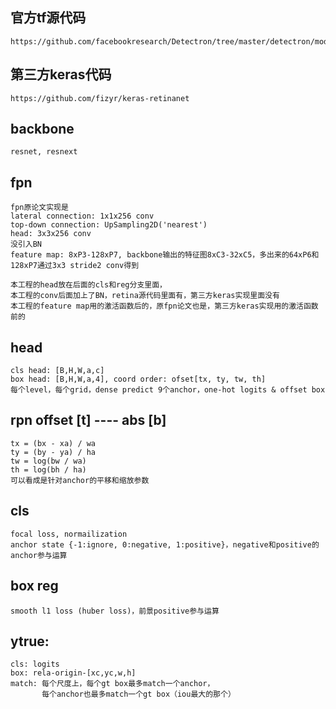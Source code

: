 ## 官方tf源代码
    https://github.com/facebookresearch/Detectron/tree/master/detectron/modeling
## 第三方keras代码
    https://github.com/fizyr/keras-retinanet

## backbone
    resnet, resnext

## fpn
    fpn原论文实现是
    lateral connection: 1x1x256 conv
    top-down connection: UpSampling2D('nearest')
    head: 3x3x256 conv
    没引入BN
    feature map: 8xP3-128xP7, backbone输出的特征图8xC3-32xC5，多出来的64xP6和128xP7通过3x3 stride2 conv得到

    本工程的head放在后面的cls和reg分支里面，
    本工程的conv后面加上了BN，retina源代码里面有，第三方keras实现里面没有
    本工程的feature map用的激活函数后的，原fpn论文也是，第三方keras实现用的激活函数前的

## head
    cls head: [B,H,W,a,c]
    box head: [B,H,W,a,4], coord order: ofset[tx, ty, tw, th]
    每个level，每个grid，dense predict 9个anchor，one-hot logits & offset box

## rpn offset [t] ---- abs [b]
    tx = (bx - xa) / wa
    ty = (by - ya) / ha
    tw = log(bw / wa)
    th = log(bh / ha)
    可以看成是针对anchor的平移和缩放参数

## cls
    focal loss, normailization
    anchor state {-1:ignore, 0:negative, 1:positive}，negative和positive的anchor参与运算

## box reg
    smooth l1 loss (huber loss)，前景positive参与运算

## ytrue:
    cls: logits
    box: rela-origin-[xc,yc,w,h]
    match: 每个尺度上，每个gt box最多match一个anchor，
           每个anchor也最多match一个gt box（iou最大的那个）






